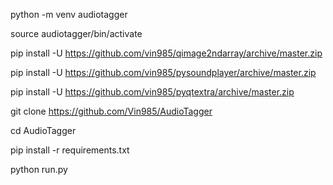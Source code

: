python -m venv audiotagger

source audiotagger/bin/activate


pip install -U https://github.com/vin985/qimage2ndarray/archive/master.zip

pip install -U https://github.com/vin985/pysoundplayer/archive/master.zip

pip install -U https://github.com/vin985/pyqtextra/archive/master.zip


git clone https://github.com/Vin985/AudioTagger

cd AudioTagger

pip install -r requirements.txt


python run.py
